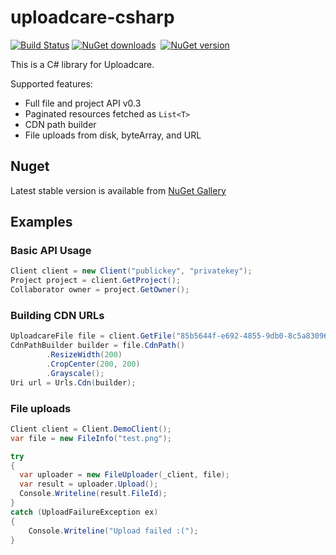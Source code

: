 uploadcare-csharp
===============

[![Build Status](https://travis-ci.org/okolobaxa/uploadcare-csharp.svg)](https://travis-ci.org/okolobaxa/uploadcare-csharp)
[![NuGet downloads](http://img.shields.io/nuget/dt/UploadcareCSharp.svg)](https://www.nuget.org/packages/UploadcareCSharp/)&nbsp;
[![NuGet version](http://img.shields.io/nuget/v/UploadcareCSharp.svg)](https://www.nuget.org/packages/UploadcareCSharp/)&nbsp;

This is a C# library for Uploadcare.

Supported features:

- Full file and project API v0.3
- Paginated resources fetched as `List<T>`
- CDN path builder
- File uploads from disk, byteArray, and URL

## Nuget
Latest stable version is available from [NuGet Gallery](https://www.nuget.org/packages/UploadcareCSharp/)

## Examples
### Basic API Usage

```csharp
Client client = new Client("publickey", "privatekey");
Project project = client.GetProject();
Collaborator owner = project.GetOwner();
```

### Building CDN URLs

```csharp
UploadcareFile file = client.GetFile("85b5644f-e692-4855-9db0-8c5a83096e25");
CdnPathBuilder builder = file.CdnPath()
        .ResizeWidth(200)
        .CropCenter(200, 200)
        .Grayscale();
Uri url = Urls.Cdn(builder);
```
### File uploads

```csharp
Client client = Client.DemoClient();
var file = new FileInfo("test.png");

try
{
  var uploader = new FileUploader(_client, file);
  var result = uploader.Upload();
  Console.Writeline(result.FileId);
} 
catch (UploadFailureException ex) 
{
    Console.Writeline("Upload failed :(");
}
```
